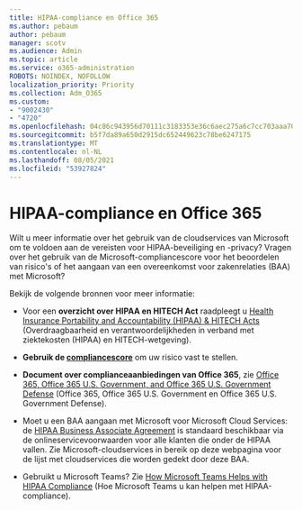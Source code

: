 ```yaml
---
title: HIPAA-compliance en Office 365
ms.author: pebaum
author: pebaum
manager: scotv
ms.audience: Admin
ms.topic: article
ms.service: o365-administration
ROBOTS: NOINDEX, NOFOLLOW
localization_priority: Priority
ms.collection: Adm_O365
ms.custom:
- "9002430"
- "4720"
ms.openlocfilehash: 04c86c943956d70111c3183353e36c6aec275a6c7cc703aaa704de7b16298945
ms.sourcegitcommit: b5f7da89a650d2915dc652449623c78be6247175
ms.translationtype: MT
ms.contentlocale: nl-NL
ms.lasthandoff: 08/05/2021
ms.locfileid: "53927824"
---
```

# <a name="hippa-compliance-and-office-365"></a>HIPAA-compliance en Office 365

Wilt u meer informatie over het gebruik van de cloudservices van Microsoft om te voldoen aan de vereisten voor HIPAA-beveiliging en -privacy?  Vragen over het gebruik van de Microsoft-compliancescore voor het beoordelen van risico's of het aangaan van een overeenkomst voor zakenrelaties (BAA) met Microsoft?  

Bekijk de volgende bronnen voor meer informatie:

- Voor een **overzicht over HIPAA en HITECH Act** raadpleegt u [Health Insurance Portability and Accountability (HIPAA) & HITECH Acts](https://docs.microsoft.com/microsoft-365/compliance/offering-hipaa-hitech?view=o365-worldwide) (Overdraagbaarheid en verantwoordelijkheden in verband met ziektekosten (HIPAA) en HITECH-wetgeving).

- **Gebruik de [compliancescore](https://docs.microsoft.com/microsoft-365/compliance/offering-hipaa-hitech?view=o365-worldwide#use-microsoft-compliance-score-to-assess-your-risk)** om uw risico vast te stellen.

- **Document over complianceaanbiedingen van Office 365**, zie [Office 365, Office 365 U.S. Government, and Office 365 U.S. Government Defense](https://go.microsoft.com/fwlink/p/?LinkID=2077751) (Office 365, Office 365 U.S. Government en Office 365 U.S. Government Defense).

- Moet u een BAA aangaan met Microsoft voor Microsoft Cloud Services: de [HIPAA Business Associate Agreement](https://aka.ms/BAA) is standaard beschikbaar via de onlineservicevoorwaarden voor alle klanten die onder de HIPAA vallen. Zie Microsoft-cloudservices in bereik op deze webpagina voor de lijst met cloudservices die worden gedekt door deze BAA.

- Gebruikt u Microsoft Teams? Zie [How Microsoft Teams Helps with HIPAA Compliance](https://www.microsoft.com/microsoft-365/blog/2019/04/30/white-paper-microsoft-teams-healthcare-providers-hipaa-compliance/) (Hoe Microsoft Teams u kan helpen met HIPAA-compliance).
